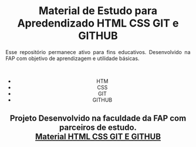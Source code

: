 <header>
  <h1 align="center">Material de Estudo para Apredendizado HTML CSS GIT e GITHUB</h1>

  <p align="justify">Esse repositório permanece ativo para fins educativos. Desenvolvido na FAP com objetivo de aprendizagem e utilidade básicas.</p>
  </br>

  <ul>
    <li>HTM</li>
    <li>CSS</li>
    <li>GIT</li>
    <li>GITHUB</li>
  </ul>

<h2 align="center">Projeto Desenvolvido na faculdade da FAP com parceiros de estudo.</br> <a href="https://drive.google.com/drive/folders/1tSdDwchNUMG7w7FR8T171ZOPUrXklyB6?usp=sharing" target="_black">Material HTML CSS GIT E GITHUB<a/></h2>
</header>
